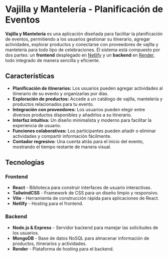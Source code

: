 # Vajilla y Mantelería - Planificación de Eventos

**Vajilla y Mantelería** es una aplicación diseñada para facilitar la planificación de eventos, permitiendo a los usuarios gestionar su itinerario, agregar actividades, explorar productos y conectarse con proveedores de vajilla y mantelería para todo tipo de celebraciones. El sistema está compuesto por dos partes: un **frontend** desplegado en [Netlify](https://www.netlify.com/) y un **backend** en [Render](https://render.com/), todo integrado de manera sencilla y eficiente.

## Características

- **Planificación de itinerarios:** Los usuarios pueden agregar actividades al itinerario de su evento y organizarlas por días.
- **Exploración de productos:** Accede a un catálogo de vajilla, mantelería y productos relacionados para tu evento.
- **Integración con proveedores:** Los usuarios pueden elegir entre diversos productos disponibles y añadirlos a su itinerario.
- **Interfaz intuitiva:** Un diseño minimalista y moderno para facilitar la experiencia de usuario.
- **Funciones colaborativas:** Los participantes pueden añadir o eliminar actividades y compartir información fácilmente.
- **Contador regresivo:** Una cuenta atrás para el inicio del evento, mostrando el tiempo restante de manera visual.

## Tecnologías

### Frontend
- **React** - Biblioteca para construir interfaces de usuario interactivas.
- **TailwindCSS** - Framework de CSS para un diseño limpio y responsivo.
- **Vite** - Herramienta de construcción rápida para aplicaciones de React.
- **Netlify** - Hosting para el frontend.

### Backend
- **Node.js & Express** - Servidor backend para manejar las solicitudes de los usuarios.
- **MongoDB** - Base de datos NoSQL para almacenar información de productos, itinerarios y actividades.
- **Render** - Plataforma de hosting para el backend.


